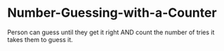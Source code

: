 # Number-Guessing-with-a-Counter
Person can guess until they get it right AND count the number of tries it takes them to guess it.
